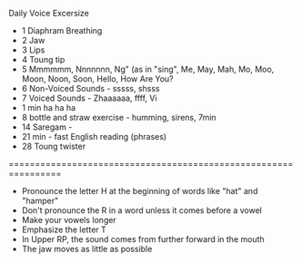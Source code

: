 Daily Voice Excersize 
  - 1 Diaphram Breathing
  - 2 Jaw
  - 3 Lips
  - 4 Toung tip
  - 5 Mmmmmm, Nnnnnnn, Ng" (as in "sing", Me, May, Mah, Mo, Moo, Moon, Noon, Soon, Hello, How Are You?
  - 6 Non-Voiced Sounds - sssss, shsss
  - 7 Voiced Sounds - Zhaaaaaa, ffff, Vi
  - 1 min ha ha ha
  - 8 bottle and straw exercise - humming, sirens, 7min
  - 14 Saregam - 
  - 21 min - fast English reading (phrases)
  - 28 Toung twister





================================================================
- Pronounce the letter H at the beginning of words like "hat" and "hamper"
- Don't pronounce the R in a word unless it comes before a vowel
- Make your vowels longer
- Emphasize the letter T
- In Upper RP, the sound comes from further forward in the mouth
- The jaw moves as little as possible
